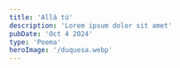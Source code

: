 ```yaml
---
title: 'Allá tú'
description: 'Lorem ipsum dolor sit amet'
pubDate: 'Oct 4 2024'
type: 'Poema'
heroImage: '/duquesa.webp'
---
```

